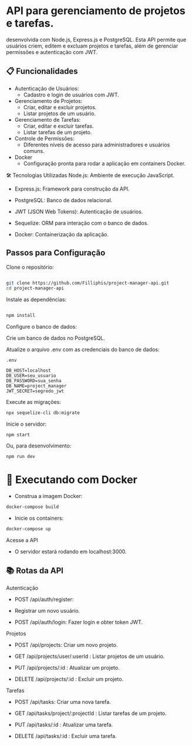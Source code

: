 # API para gerenciamento de projetos e tarefas.
desenvolvida com Node.js, Express.js e PostgreSQL. Esta API permite que usuários criem, editem e excluam projetos e tarefas, além de gerenciar permissões e autenticação com JWT.
## 📋 Funcionalidades

- Autenticação de Usuários:
    - Cadastro e login de usuários com JWT.
- Gerenciamento de Projetos:
    - Criar, editar e excluir projetos.
    - Listar projetos de um usuário.
- Gerenciamento de Tarefas:
    - Criar, editar e excluir tarefas.
    - Listar tarefas de um projeto.
- Controle de Permissões:
    - Diferentes níveis de acesso para administradores e usuários comuns.
- Docker
    - Configuração pronta para rodar a aplicação em containers Docker.


🛠️ Tecnologias Utilizadas
Node.js: Ambiente de execução JavaScript.

- Express.js: Framework para construção da API.

- PostgreSQL: Banco de dados relacional.

- JWT (JSON Web Tokens): Autenticação de usuários.

- Sequelize: ORM para interação com o banco de dados.

- Docker: Containerização da aplicação.


## Passos para Configuração
Clone o repositório:

```bash

git clone https://github.com/Filliphis/project-manager-api.git
cd project-manager-api
```
Instale as dependências:
``` bash

npm install
```
Configure o banco de dados:

Crie um banco de dados no PostgreSQL.

Atualize o arquivo .env com as credenciais do banco de dados:
```
.env

DB_HOST=localhost
DB_USER=seu_usuario
DB_PASSWORD=sua_senha
DB_NAME=project_manager
JWT_SECRET=segredo_jwt

```
Execute as migrações:
``` bash
npx sequelize-cli db:migrate
```
Inicie o servidor:
```
npm start
```
Ou, para desenvolvimento:
```
npm run dev
```
# 🐳 Executando com Docker
- Construa a imagem Docker:
``` bash
docker-compose build
```
- Inicie os containers: 
``` bash
docker-compose up
```
Acesse a API
- O servidor estará rodando em localhost:3000.

## 📚 Rotas da API
Autenticação
- POST /api/auth/register: 
- Registrar um novo usuário.

- POST /api/auth/login: Fazer login e obter token JWT.

Projetos

- POST /api/projects: Criar um novo projeto.

- GET /api/projects/user/:userId : Listar projetos de um usuário.

- PUT /api/projects/:id : Atualizar um projeto.

- DELETE /api/projects/:id : Excluir um projeto.

Tarefas

- POST /api/tasks: Criar uma nova tarefa.

- GET /api/tasks/project/:projectId : Listar tarefas de um projeto.

- PUT /api/tasks/:id : Atualizar uma tarefa.

- DELETE /api/tasks/:id : Excluir uma tarefa.
